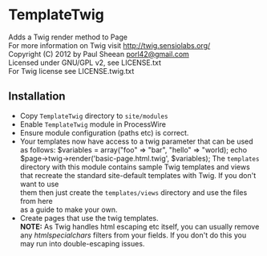 TemplateTwig
============
Adds a Twig render method to Page  
For more information on Twig visit http://twig.sensiolabs.org/  
Copyright (C) 2012 by Paul Sheean porl42@gmail.com  
Licensed under GNU/GPL v2, see LICENSE.txt  
For Twig license see LICENSE.twig.txt

Installation
------------
* Copy `TemplateTwig` directory to `site/modules`
* Enable `TemplateTwig` module in ProcessWire
* Ensure module configuration (paths etc) is correct.
* Your templates now have access to a twig parameter that can be used as follows:
		$variables = array("foo" => "bar", "hello" => "world);
		echo $page->twig->render('basic-page.html.twig', $variables);
	The `templates` directory with this module contains sample Twig templates and views  
	that recreate the standard site-default templates with Twig. If you don't want to use  
	them then just create the `templates/views` directory and use the files from here  
	as a guide to make your own.
* Create pages that use the twig templates.  
	**NOTE:** As Twig handles html escaping etc itself, you can usually remove any *htmlspecialchars* filters from your fields.
	If you don't do this you may run into double-escaping issues.